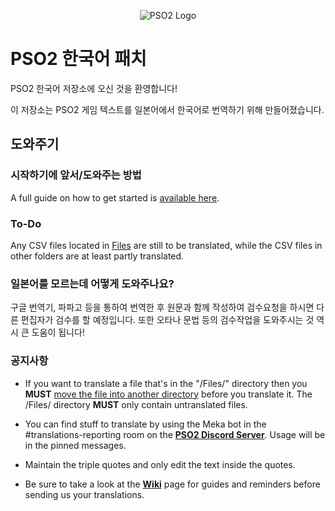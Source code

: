 <p align="center">
  <img src="http://i.imgur.com/OD8QlFQ.png" alt="PSO2 Logo"/>
</p>

# PSO2 한국어 패치 
PSO2 한국어 저장소에 오신 것을 환영합니다!

이 저장소는 PSO2 게임 텍스트를 일본어에서 한국어로 번역하기 위해 만들어졌습니다.

## 도와주기
### 시작하기에 앞서/도와주는 방법
A full guide on how to get started is [available here].

### To-Do
Any CSV files located in [Files] are still to be translated, while the CSV files in other folders are at least partly translated.

### 일본어를 모르는데 어떻게 도와주나요?
구글 번역기, 파파고 등을 통하여 번역한 후 원문과 함께 작성하여 검수요청을 하시면 다른 편집자가 검수를 할 예정입니다.
또한 오타나 문법 등의 검수작업을 도와주시는 것 역시 큰 도움이 됩니다!

### 공지사항
* If you want to translate a file that's in the "/Files/" directory then you **MUST** [move the file into another directory](https://github.com/blog/1436-moving-and-renaming-files-on-github) before you translate it. The /Files/ directory **MUST** only contain untranslated files.
* You can find stuff to translate by using the Meka bot in the #translations-reporting room on the **[PSO2 Discord Server]**. Usage will be in the pinned messages.

* Maintain the triple quotes and only edit the text inside the quotes.
* Be sure to take a look at the **[Wiki]** page for guides and reminders before sending us your translations.

[Files]: https://github.com/Arks-Layer/PSO2ENPatchCSV/tree/KR/Files
[PSO2 Discord Server]: https://discord.gg/PSO2
[Wiki]: https://github.com/Arks-Layer/PSO2ENPatchCSV/wiki
[available here]: https://github.com/Arks-Layer/PSO2ENPatchCSV/wiki/How-to-contribute
